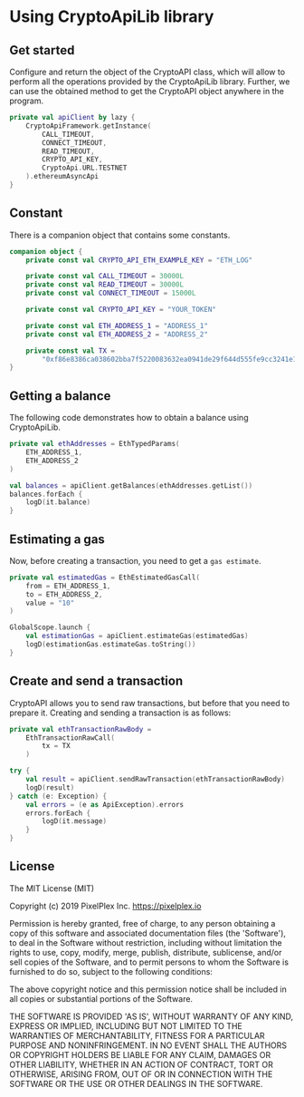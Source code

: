 # Using CryptoApiLib library

## Get started
Сonfigure and return the object of the CryptoAPI class, which will allow to perform all the operations provided by the CryptoApiLib library.
Further, we can use the obtained method to get the CryptoAPI object anywhere in the program.
```kotlin
private val apiClient by lazy {
    CryptoApiFramework.getInstance(
        CALL_TIMEOUT,
        CONNECT_TIMEOUT,
        READ_TIMEOUT,
        CRYPTO_API_KEY,
        CryptoApi.URL.TESTNET
    ).ethereumAsyncApi
}
```

## Constant
There is a companion object that contains some constants.
```kotlin
companion object {
    private const val CRYPTO_API_ETH_EXAMPLE_KEY = "ETH_LOG"

    private const val CALL_TIMEOUT = 30000L
    private const val READ_TIMEOUT = 30000L
    private const val CONNECT_TIMEOUT = 15000L

    private const val CRYPTO_API_KEY = "YOUR_TOKEN"

    private const val ETH_ADDRESS_1 = "ADDRESS_1"
    private const val ETH_ADDRESS_2 = "ADDRESS_2"

    private const val TX =
        "0xf86e8386ca038602bba7f5220083632ea0941de29f644d555fe9cc3241e1083de0868f959bfa8545d964b800801ca04ef1f13c58af9a9ac4be66b838a238b24db798d585d882865637fdc35bdc49c4a04b7d1dfc3d9672080347a0d3559628f5f757bd6f6a005d1c4f7cdccce020ea02"
}
```

## Getting a balance
The following code demonstrates how to obtain a balance using CryptoApiLib.
```kotlin
private val ethAddresses = EthTypedParams(
    ETH_ADDRESS_1,
    ETH_ADDRESS_2
)

val balances = apiClient.getBalances(ethAddresses.getList())
balances.forEach {
    logD(it.balance)
}
```

## Estimating a gas
Now, before creating a transaction, you need to get a `gas estimate`.
```kotlin
private val estimatedGas = EthEstimatedGasCall(
    from = ETH_ADDRESS_1,
    to = ETH_ADDRESS_2,
    value = "10"
)

GlobalScope.launch {
    val estimationGas = apiClient.estimateGas(estimatedGas)
    logD(estimationGas.estimateGas.toString())
}
```

## Create and send a transaction
CryptoAPI allows you to send raw transactions, but before that you need to prepare it.
Creating and sending a transaction is as follows:
```kotlin
private val ethTransactionRawBody =
    EthTransactionRawCall(
        tx = TX
    )

try {
    val result = apiClient.sendRawTransaction(ethTransactionRawBody)
    logD(result)
} catch (e: Exception) {
    val errors = (e as ApiException).errors
    errors.forEach {
        logD(it.message)
    }
}
```

## License

The MIT License (MIT)

Copyright (c) 2019 PixelPlex Inc. <https://pixelplex.io>

Permission is hereby granted, free of charge, to any person obtaining
a copy of this software and associated documentation files (the
'Software'), to deal in the Software without restriction, including
without limitation the rights to use, copy, modify, merge, publish,
distribute, sublicense, and/or sell copies of the Software, and to
permit persons to whom the Software is furnished to do so, subject to
the following conditions:

The above copyright notice and this permission notice shall be
included in all copies or substantial portions of the Software.

THE SOFTWARE IS PROVIDED 'AS IS', WITHOUT WARRANTY OF ANY KIND,
EXPRESS OR IMPLIED, INCLUDING BUT NOT LIMITED TO THE WARRANTIES OF
MERCHANTABILITY, FITNESS FOR A PARTICULAR PURPOSE AND NONINFRINGEMENT.
IN NO EVENT SHALL THE AUTHORS OR COPYRIGHT HOLDERS BE LIABLE FOR ANY
CLAIM, DAMAGES OR OTHER LIABILITY, WHETHER IN AN ACTION OF CONTRACT,
TORT OR OTHERWISE, ARISING FROM, OUT OF OR IN CONNECTION WITH THE
SOFTWARE OR THE USE OR OTHER DEALINGS IN THE SOFTWARE.